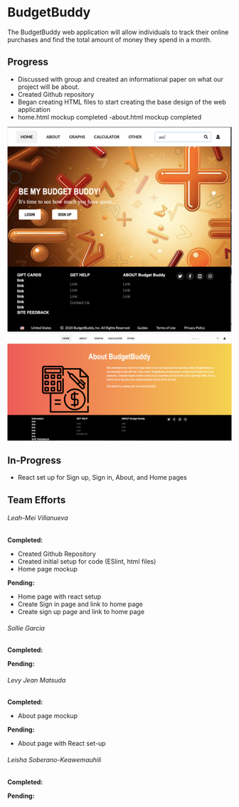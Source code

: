 # BudgetBuddy
The BudgetBuddy web application will allow individuals to track their online purchases and find the total amount of money they spend in a month.

## Progress
- Discussed with group and created an informational paper on what our project will be about.
- Created Github repository
- Began creating HTML files to start creating the base design of the web application
- home.html mockup completed
-about.html mockup completed

<img src="images/home-page-mock-up.png">
<img src="images/about-page-mockup.png">

## In-Progress
- React set up for Sign up, Sign in, About, and Home pages

## Team Efforts

###### Leah-Mei Villanueva

**Completed:**
- Created Github Repository
- Created initial setup for code (ESlint, html files)
- Home page mockup 

**Pending:**
- Home page with react setup
- Create Sign in page and link to home page
- Create sign up page and link to home page

###### Sollie Garcia

**Completed:**

**Pending:**

###### Levy Jean Matsuda

**Completed:**
- About page mockup 

**Pending:**
- About page with React set-up 

###### Leisha Soberano-Keawemauhili

**Completed:** 

**Pending:**


